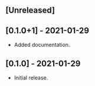 
## [Unreleased]



## [0.1.0+1] - 2021-01-29

- Added documentation.

## [0.1.0] - 2021-01-29

- Initial release.
